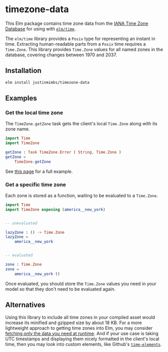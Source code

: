 # timezone-data

This Elm package contains time zone data from the [IANA Time Zone Database][tzdb] for using with [`elm/time`][elmtime].

The `elm/time` library provides a `Posix` type for representing an instant in time. Extracting human-readable parts from a `Posix` time requires a `Time.Zone`. This library provides `Time.Zone` values for all named zones in the database, covering changes between 1970 and 2037.


## Installation

```sh
elm install justinmimbs/timezone-data
```


## Examples

### Get the local time zone

The `TimeZone.getZone` task gets the client's local `Time.Zone` along with its zone name.

```elm
import Time
import TimeZone

getZone : Task TimeZone.Error ( String, Time.Zone )
getZone =
    TimeZone.getZone
```

See [this page][getzone] for a full example.

### Get a specific time zone

Each zone is stored as a function, waiting to be evaluated to a `Time.Zone`.

```elm
import Time
import TimeZone exposing (america__new_york)


-- unevaluated

lazyZone : () -> Time.Zone
lazyZone =
    america__new_york


-- evaluated

zone : Time.Zone
zone =
    america__new_york ()
```

Once evaluated, you should store the `Time.Zone` values you need in your model
so that they don't need to be evaluated again.


## Alternatives

Using this library to include all time zones in your compiled asset would increase its minified and gzipped size by about 18 KB. For a more lightweight approach to getting time zones into Elm, you may consider [fetching only the data you need at runtime][tzif]. And if your use case is taking UTC timestamps and displaying them nicely formatted in the client's local time, then you may look into custom elements, like Github's [`time-elements`][time-elements].


[tzdb]: https://www.iana.org/time-zones
[elmtime]: https://package.elm-lang.org/packages/elm/time/latest/
[getzone]: https://github.com/justinmimbs/timezone-data/blob/master/examples/GetZone.elm
[tzif]: https://package.elm-lang.org/packages/justinmimbs/tzif/latest/
[time-elements]: https://github.com/github/time-elements
